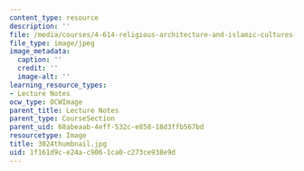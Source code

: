 ```yaml
---
content_type: resource
description: ''
file: /media/courses/4-614-religious-architecture-and-islamic-cultures-fall-2002/1f161d9ce24ac9061ca0c273ce938e9d_3024thumbnail.jpg
file_type: image/jpeg
image_metadata:
  caption: ''
  credit: ''
  image-alt: ''
learning_resource_types:
- Lecture Notes
ocw_type: OCWImage
parent_title: Lecture Notes
parent_type: CourseSection
parent_uid: 68abeaab-4eff-532c-e858-18d3ffb567bd
resourcetype: Image
title: 3024thumbnail.jpg
uid: 1f161d9c-e24a-c906-1ca0-c273ce938e9d
---
```

